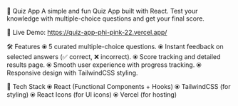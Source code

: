 🎯 Quiz App
A simple and fun Quiz App built with React.
Test your knowledge with multiple-choice questions and get your final score.

🔗 Live Demo: https://quiz-app-phi-pink-22.vercel.app/

🛠️ Features
⦿ 5 curated multiple-choice questions.
⦿ Instant feedback on selected answers (✅ correct, ❌ incorrect).
⦿ Score tracking and detailed results page.
⦿ Smooth user experience with progress tracking.
⦿ Responsive design with TailwindCSS styling.

🧩 Tech Stack
⦿ React (Functional Components + Hooks)
⦿ TailwindCSS (for styling)
⦿ React Icons (for UI icons)
⦿ Vercel (for hosting)
